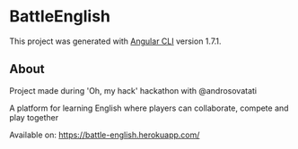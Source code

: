 # BattleEnglish

This project was generated with [Angular CLI](https://github.com/angular/angular-cli) version 1.7.1.

## About

Project made during 'Oh, my hack' hackathon with @androsovatati

A platform for learning English where players can collaborate, compete and play together

Available on: https://battle-english.herokuapp.com/
